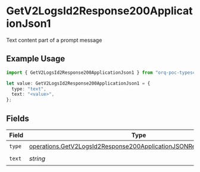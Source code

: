# GetV2LogsId2Response200ApplicationJson1

Text content part of a prompt message

## Example Usage

```typescript
import { GetV2LogsId2Response200ApplicationJson1 } from "orq-poc-typescript-multi-env-version/models/operations";

let value: GetV2LogsId2Response200ApplicationJson1 = {
  type: "text",
  text: "<value>",
};
```

## Fields

| Field                                                                                                                                                    | Type                                                                                                                                                     | Required                                                                                                                                                 | Description                                                                                                                                              |
| -------------------------------------------------------------------------------------------------------------------------------------------------------- | -------------------------------------------------------------------------------------------------------------------------------------------------------- | -------------------------------------------------------------------------------------------------------------------------------------------------------- | -------------------------------------------------------------------------------------------------------------------------------------------------------- |
| `type`                                                                                                                                                   | [operations.GetV2LogsId2Response200ApplicationJSONResponseBody3Type](../../models/operations/getv2logsid2response200applicationjsonresponsebody3type.md) | :heavy_check_mark:                                                                                                                                       | N/A                                                                                                                                                      |
| `text`                                                                                                                                                   | *string*                                                                                                                                                 | :heavy_check_mark:                                                                                                                                       | N/A                                                                                                                                                      |